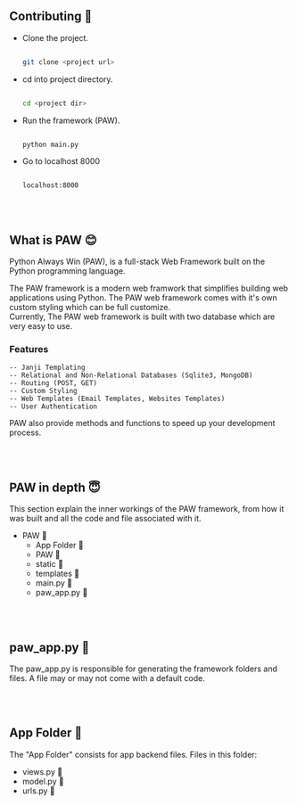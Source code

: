 <!DOCTYPE html>
<html lang="en">
<head>
<link rel="stylesheet" href="docs.css">
</head>
<body>

<section>
<h1>
    Contributing 👋
</h1>

<ul>
<li>
    Clone the project.
</li>

```bash

git clone <project url>


```

<li>
    cd into project directory.
</li>

```bash

cd <project dir>


```

<li>
    Run the framework (PAW).
</li>

```bash

python main.py


```

<li>
    Go to localhost 8000
</li>

```bash

localhost:8000


```

</ul>

</section>

<br />
<br />

<section>
<h1>
    What is PAW 😊
</h1>
<p>
    Python Always Win (PAW), is a full-stack Web Framework built on the Python programming language.
</p>

<p>
    The PAW framework is a modern web framwork that simplifies building web applications using Python.
    The PAW web framework comes with it's own custom styling which can be full customize.
    <br />
    Currently, The PAW web framework is built with two database which are very easy to use. 
</p>

<h3>
Features
</h3>

    -- Janji Templating
    -- Relational and Non-Relational Databases (Sqlite3, MongoDB)
    -- Routing (POST, GET)
    -- Custom Styling
    -- Web Templates (Email Templates, Websites Templates)
    -- User Authentication

<p>
    PAW also provide methods and functions to speed up your development process.
<p>

</section>

<br />
<br />

<section>
<h1>
    PAW in depth 😇
</h1>
<p>
    This section explain the inner workings of the PAW framework,
    from how it was built and all the code and file associated with it.
</p>

<ul>
    <li>
        PAW 📁
        <ul>
            <li>
                App Folder 📁
            </li>
            <li>
                PAW 📁
            </li>
            <li>
                static 📁
            </li>
            <li>
                templates 📁
            </li>
            <li>
                main.py 📑
            </li>
            <li>
                paw_app.py 📑
            </li>
        </ul>
    </li>
</ul>

</section>

<br />
<br />

<section>
<h2>
    paw_app.py 📑
</h2>
<p>
    The paw_app.py is responsible for generating the framework folders and files.
    A file may or may not come with a default code. 

</p>
</section>



<br />
<br />

<section>
<h2>
    App Folder 📁
</h2>
<p>
    The "App Folder" consists for app backend files.
    Files in this folder: 
    <ul>
        <li>views.py 📑</li>
        <li>model.py 📑</li>
        <li>urls.py 📑</li>
    </ul>
</p>
</section>

</body>

</html>

